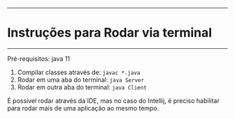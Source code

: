 ---
# Instruções para Rodar via terminal
___

Pré-requisitos: java 11

1. Compilar classes através de: ```javac *.java```
2. Rodar em uma aba do terminal: ```java Server```
3. Rodar em outra aba do terminal: ```java Client```

É possível rodar através da IDE, mas no caso do Intellij, é preciso 
habilitar para rodar mais de uma aplicação ao mesmo tempo.